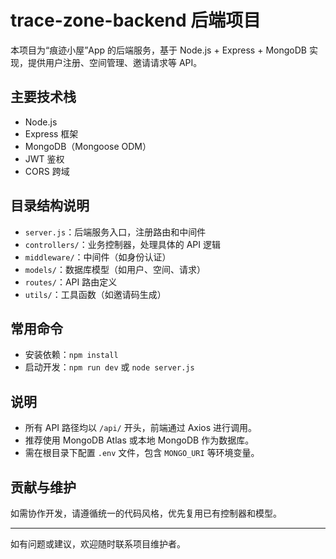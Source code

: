 # trace-zone-backend 后端项目

本项目为“痕迹小屋”App 的后端服务，基于 Node.js + Express + MongoDB 实现，提供用户注册、空间管理、邀请请求等 API。

## 主要技术栈
- Node.js
- Express 框架
- MongoDB（Mongoose ODM）
- JWT 鉴权
- CORS 跨域

## 目录结构说明
- `server.js`：后端服务入口，注册路由和中间件
- `controllers/`：业务控制器，处理具体的 API 逻辑
- `middleware/`：中间件（如身份认证）
- `models/`：数据库模型（如用户、空间、请求）
- `routes/`：API 路由定义
- `utils/`：工具函数（如邀请码生成）

## 常用命令
- 安装依赖：`npm install`
- 启动开发：`npm run dev` 或 `node server.js`

## 说明
- 所有 API 路径均以 `/api/` 开头，前端通过 Axios 进行调用。
- 推荐使用 MongoDB Atlas 或本地 MongoDB 作为数据库。
- 需在根目录下配置 `.env` 文件，包含 `MONGO_URI` 等环境变量。

## 贡献与维护
如需协作开发，请遵循统一的代码风格，优先复用已有控制器和模型。

---

如有问题或建议，欢迎随时联系项目维护者。

